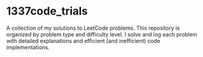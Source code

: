 # 1337code_trials
A collection of my solutions to LeetCode problems. This repository is organized by problem type and difficulty level. I solve and log each problem with detailed explanations and efficient (and inefficient) code implementations.
